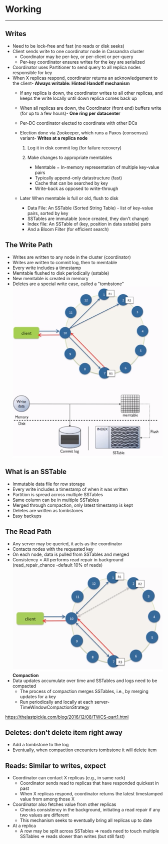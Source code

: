 # Working

---

## Writes

- Need to be lock-free and fast (no reads or disk seeks)
- Client sends write to one coordinator node in Cassandra cluster
  - Coordinator may be per-key, or per-client or per-query
  - Per-key coordinator ensures writes for the key are serialized
- Coordinator uses Partitioner to send query to all replica nodes responsible for key
- When X replicas respond, coordinator returns an acknowledgement to the client-  **Always writable: Hinted Handoff mechanism**
  - If any replica is down, the coordinator writes to all other replicas, and keeps the write locally until down replica comes back up
  - When all replicas are down, the Coordinator (front end) buffers write (for up to a few hours)-  **One ring per datacenter**
  - Per-DC coordinator elected to coordinate with other DCs
  - Election done via Zookeeper, which runs a Paxos (consensus) variant-  **Writes at a replica node**

    1. Log it in disk commit log (for failure recovery)

    2. Make changes to appropriate memtables
        - Memtable = In-memory representation of multiple key-value pairs
        - Typically append-only datastructure (fast)
        - Cache that can be searched by key
        - Write-back as opposed to write-through
  - Later When memtable is full or old, flush to disk
    - Data File: An SSTable (Sorted String Table) - list of key-value pairs, sorted by key
    - SSTables are immutable (once created, they don't change)
    - Index file: An SSTable of (key, position in data sstable) pairs
    - And a Bloom Filter (for efficient search)

## The Write Path

- Writes are written to any node in the cluster (coordinator)
- Writes are written to commit log, then to memtable
- Every write includes a timestamp
- Memtable flushed to disk periodically (sstable)
- New memtable is created in memory
- Deletes are a special write case, called a "tombstone"
![image](media/Cassandra_Working-image1.png)

## What is an SSTable

- Immutable data file for row storage
- Every write includes a timestamp of when it was written
- Partition is spread across multiple SSTables
- Same column can be in multiple SSTables
- Merged through compaction, only latest timestamp is kept
- Deletes are written as tombstones
- Easy backups

## The Read Path

- Any server may be queried, it acts as the coordinator
- Contacts nodes with the requested key
- On each node, data is pulled from SSTables and merged
- Consistency < All performs read repair in background (read_repair_chance -default 10% of reads)
![image](media/Cassandra_Working-image2.png)**Compaction**
- Data updates accumulate over time and SSTables and logs need to be compacted
  - The process of compaction merges SSTables, i.e., by merging updates for a key
  - Run periodically and locally at each server-  TimeWindowCompactionStrategy

<https://thelastpickle.com/blog/2016/12/08/TWCS-part1.html>

## Deletes: don't delete item right away

- Add a tombstone to the log
- Eventually, when compaction encounters tombstone it will delete item

## Reads: Similar to writes, expect

- Coordinator can contact X replicas (e.g., in same rack)
  - Coordinator sends read to replicas that have responded quickest in past
  - When X replicas respond, coordinator returns the latest timestamped value from among those X
- Coordinator also fetches value from other replicas
  - Checks consistency in the background, initiating a read repair if any two values are different
  - This mechanism seeks to eventually bring all replicas up to date
- At a replica
  - A row may be split across SSTables => reads need to touch multiple SSTables => reads slower than writes (but still fast)
